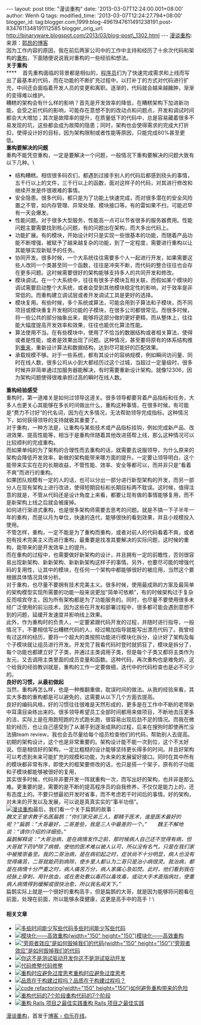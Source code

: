 --- layout: post title: "漫谈重构" date: '2013-03-07T12:24:00.001+08:00'
author: Wenh Q tags: modified\_time: '2013-03-07T12:24:27.794+08:00'
blogger\_id:
tag:blogger.com,1999:blog-4961947611491238191.post-8347611348191112585
blogger\_orig\_url:
http://binaryware.blogspot.com/2013/03/blog-post\_1302.html ---
[漫谈重构](http://blog.jobbole.com/34962/?utm_source=rss&utm_medium=rss&utm_campaign=34962):\
来源：[郭昂的博客](http://blog.sina.com.cn/s/blog_6592c40501018e9y.html)\
因为工作内容的原因，我在前后两家公司中的工作中主持和经历了十余次代码和架构的[重构](http://www.amazon.cn/gp/product/B003BY6PLK/ref=as_li_qf_sp_asin_il_tl?ie=UTF8&tag=vastwork-23&linkCode=as2&camp=536&creative=3200&creativeASIN=B003BY6PLK "重构:改善既有代码的设计")，下面随便说说我对重构的一些经验和想法。\
**关于重构**\
****    首先重构面临的背景都是相似的，[程序员](http://blog.jobbole.com/821/ "程序员的本质")们为了快速完成需求和上线而写出了最基本的代码，而在功能的不断扩充过程中，以打补丁的方式对代码进行扩充，中间还会面临着开发人员的变更和离职。逐渐的，代码就会越来越臃肿，渐渐的变得难以维护。\
糟糕的架构会有什么样的影响？首先是开发效率的降低，在糟糕架构下加进新功能，会受之前代码的影响，可能存在意想不到的改动点和问题点，开发和调试时间都会大大增加；其次是故障率的提升，在质量低下的代码中，总是容易藏着很多不易发现的坑，这些都会成为故障的隐患；同时，架构也会使得需求的完成大打折扣，使得设计好的目标，因为架构限制或者性能等原因，只能完成80%甚至更低。\
**重构要解决的问题**\
重构不能凭空重构，一定是要解决一个问题，一般情况下重构要解决的问题大致有以下几种。\

-   结构糟糕。相信很多码农们，都遇到过接手别人的代码后都感到挠头的事情，五千行以上的文件，三千行以上的函数，面对这样子的代码，对其进行修改和继续开发是件很艰难的事情。
-   安全隐患。很多代码，都只是为了功能上快速完成，而对很多潜在的安全风险置之不管，如内存管理、异常处理、模块接口等。有的雷如果不扫，可能迟早有一天会爆发。
-   性能问题。对于很多大型服务，性能高一点可以节省很多的服务器费用。性能问题主要需要找到核心问题，有的问题出在架构，而大多出代码上。
-   功能扩展。有的模块，开始设计时只是实现一些很基本的功能，而随着产品功能不断增强，被赋予了越来越复杂的功能，到了一定程度，需要进行重构以让其能够实现新赋予的任务。
-   协同开发。很多时候，一个大系统往往需要多个人一起进行开发，如果需要这些人改同一个类甚至同一个函数，往往是冲突不断，而代码的整合往往也会存在更多问题。这时候需要很好的架构能够支持多人的共同开发和修改。
-   模块调试。在一个大系统中，往往有很多子模块互相关联，而假如某个模块的调试需要启动整个大系统，或者会受到其他模块稳定性的影响，对于效率是非常低的。而重构建立调试层或者开发调试工具是更好的选择。
-   模块复用。有些时候，多个系统或算法，可能会用到子算法和子模块，而不同项目或模块重复开发相同功能的子模块，在很多公司都很常见。而很多时候，将一些公共的部分抽象出来，能够将这部分做的更好更精，而从整体上，往往能大幅度提高开发效率和效果，往往也能优化算法性能。
-   算法使用不当。在有些模块中，使用了不恰当的数据结构或者相关算法，使得或者是性能，或者是效果出现了问题。这种情况，甚至要将原有的体系结构推到[重来](http://www.amazon.cn/gp/product/B0048EKQS0/ref=as_li_qf_sp_asin_il_tl?ie=UTF8&tag=vastwork-23&linkCode=as2&camp=536&creative=3200&creativeASIN=B0048EKQS0 "重来")，重新设计算法和数据结构，达到尽可能好的匹配效果。
-   承载规模不够。对于一些系统，都有其设计的容纳规模，例如瞬间访问量、同时在线人数，很多公司从小到大都经历过这个过城，当超过一定量级时，很多时候并非简单通过加服务器能解决，有时需要重新设计架构。就像12306，因为架构问题使得很难承担过高的瞬时在线人数。

**重构经验感受**\
重构时，第一道难关是如何过领导这道关。很多领导都要背着产品指标和任务，大多人也更关心其能够在多长时间做出什么，重构这种事情，在很多时候，有可能是“费力不讨好”的代名词，因为在大多情况，无法帮助领导完成指标。这种情况下，如何获得领导的支持就极其重要了。\
对于重构，一种方法是，让重构与某些技术或产品指标挂钩，例如完成新产品、改进效果、提高性能等，相当于是重构伴随着其他改进搭帮上线，那么这种情况可以比较顺利的完成重构。\
而如果单纯的为了架构的合理性而去重构的话，就需要去说服领导，为什么原来的架构会降低开发效率，新做的架构能带来哪方面的提升。一定要让领导明白，这个能带来实实在在的长期收益，不管性能、效率、安全等都可以，而并非只是“看着不爽”而进行的重构。\
如果团队规模有一定的人的话，也可以分出一部分进行新型架构的开发，而另一部分人在现有架构上进行改进，使得短期目标和长期目标两不耽误。这时候，值得注意的就是，不管从代码还是设计角度上来看，都要让现有做的事情能够复用，而不是新架构上线之后就会被废掉。\
如何进行渐进式重构，也是很多架构师需要去思考的问题。就是不搞一下子半年一年的重构，而是以月为单位，快速的迭代，能够很快的看到效果，并且小规模投入使用。\
不管怎样，重构，一定不能是为了重构而重构，或者对前人的代码看着不爽，或者抱有技术完美主义而进行重构，最重要是找准其要解决的实际问题，这时候的重构，能带来的是开发效率上的提升。\
而在重构的过程中，也需要做好新架构的设计，并且拥有一定的前瞻性，否则很容易出现新架构、新新架构、新新新架构这样子的事情。另外，也要尽可能的增强代码的复用性，让其中的模块，在任何一个架构中都能够很好的被应用，当然这个要根据具体情况具体分析。\
对于重构，也尽量不要拥有技术完美主义。很多时候，使用最成熟的方案及最简单的架构模型实现所需要的功能一般来说更加“简单可依赖”，有的时候架构过于复杂反而喧宾夺主，因为所有架构都是为了功能服务的。同时，也尽量不要使用很多未经广泛使用的前沿技术，因为这些在开发和部署过程中，很多都可能会遇到意想不到的问题，延缓开发速度并影响线上效果。\
此外，作为重构时的负责人，一定要紧跟代码开发的过程，并随时进行指导，一般情况下，不要相信写出糟糕代码的人，经过略加指导就能写出漂亮代码了。我曾经有过这样的经历，要将一个超大的类按照功能进行模块化拆分，设计好了架构及每个子模块就让组员进行开发。开发完了我看代码时登时就抓狂了，模块是拆分了，每个功能也都建立好了子类，并通过主类调用子类，但是每个子类又都将主类作为友元，又去调用主类里面的成员变量和函数。这种代码，再次重构也是难免的，这个给我的经验教训就是，重构的工作一定要做细，迭代中的代码检查也是必不可少的。\
**良好的习惯，从最初做起**\
当然，重构再怎么样，也是一种推翻重做，耽误时间的做法。从我的经验来看，其实大多数的重构都是可以避免的，这需要从以下几个方面去提高。\
良好的编码风格，好的习惯往往很难是天然形成的，更多是在工作中不断的老带新中耳濡目染练出来的。很多领导希望员工全部时间都用来做项目，不断地去压更多的活，实际上是在用跑短跑的方式跑长跑，很容易出现后劲不足的情况。而我在微软的经历，也让自己感受到了从潮手到逐渐成熟的过程，后来在搜狗时即使再忙没法搞team review，我也会去尽量给每个组员检查他们的代码，帮助别人去提高。\
初期的架构设计，这个也是非常重要的。架构设计能不能一次到位，这个不太好说。但是相信好的架构，一定比粗糙的设计能够坚持更长得多的时间。并且好架构可以考虑到未来可能扩充的规模和功能，为未来的发展留好接口。同时在其中所有的模块都非常有序，即使大的框架要修改的话，也只是搭一个架子，原有的子功能和子模块都能够被很好的复用，\
其实很多时候，代码并非要开发一阵就重构一次，而写出好的架构，也并非是那么难。更重要的是，需要的是不断的提高程序员的自我修养，不仅仅是能力上的，还有态度上的。不要只想最初开发时省事，而不考虑若干时间后的事情。好的架构，对未来的开发以及发展，可以说是真真实实的“事半功倍”。\
[![漫谈重构](http://blog.jobbole.com/wp-content/uploads/2013/03/110.png "漫谈重构")](http://blog.jobbole.com/wp-content/uploads/2013/03/110.png "漫谈重构")最后，我们看一个关于扁鹊的故事：\
*魏文王曾求教于名医扁鹊：“你们家兄弟三人，都精于医术，谁是医术最好的呢？”扁鹊：“大哥最好，二哥差些，我是三人中最差的一个。”　　魏王不解地说：“请你介绍的详细些。”*\
*扁鹊解释说：“大哥治病，是在病情发作之前，那时候病人自己还不觉得有病，但大哥就下药铲除了病根，使他的医术难以被人认可，所以没有名气，只是在我们家中被推崇备至。我的二哥治病，是在病初起之时，症状尚不十分明显，病人也没有觉得痛苦，二哥就能药到病除，使乡里人都认为二哥只是治小病很灵。我治病，都是在病情十分严重之时，病人痛苦万分，病人家属心急如焚。此时，他们看到我在经脉上穿刺，用针放血，或在患处敷以毒药以毒攻毒，或动大手术直指病灶，使重病人病情得到缓解或很快治愈，所以我名闻天下。”*       \
扁鹊实际上就是一个很好的重构高手，但是扁鹊的大哥，就是因为能够将问题看在前面，处理在前面，所以能够永葆健康，这更是高手中的高手！\

#### 相关文章

-   [![多些时间能少写些代码](http://blog.jobbole.com/wp-content/uploads/2011/11/programming-languages.png)](http://blog.jobbole.com/1568/)[多些时间能少写些代码](http://blog.jobbole.com/1568/)
-   [![模块化——高效重构](http://blog.jobbole.com/wp-content/uploads/2012/06/Modular-efficient-reconstruction-150x150.jpg){width="150"
    height="150"}](http://blog.jobbole.com/22082/)[模块化——高效重构](http://blog.jobbole.com/22082/)
-   [![“旁观者效应”是如何毁掉我们的代码](http://blog.jobbole.com/wp-content/uploads/2012/09/20070310041641Crime-150x150.jpg){width="150"
    height="150"}](http://blog.jobbole.com/28779/)[“旁观者效应”是如何毁掉我们的代码](http://blog.jobbole.com/28779/)
-   [![你这不是测试驱动开发](http://blog.jobbole.com/wp-content/plugins/wordpress-23-related-posts-plugin/static/thumbs/7.jpg)](http://blog.jobbole.com/1315/)[你这不是测试驱动开发](http://blog.jobbole.com/1315/)
-   [![代码修整](http://blog.jobbole.com/wp-content/plugins/wordpress-23-related-posts-plugin/static/thumbs/10.jpg)](http://blog.jobbole.com/1378/)[代码修整](http://blog.jobbole.com/1378/)
-   [![重构时应避免过度思考](http://blog.jobbole.com/wp-content/uploads/2011/11/software-development-logo.jpg)](http://blog.jobbole.com/13087/)[重构时应避免过度思考](http://blog.jobbole.com/13087/)
-   [![品质在于构建过程吗？](http://blog.jobbole.com/wp-content/plugins/wordpress-23-related-posts-plugin/static/thumbs/4.jpg)](http://blog.jobbole.com/1524/)[品质在于构建过程吗？](http://blog.jobbole.com/1524/)
-   [![code
    refactoring](http://blog.jobbole.com/wp-content/uploads/2012/11/code-refactoring-150x150.gif){width="150"
    height="150"}](http://blog.jobbole.com/30049/)[如何避免重构带来的危险](http://blog.jobbole.com/30049/)
-   [![重构代码的7个阶段](http://blog.jobbole.com/wp-content/plugins/wordpress-23-related-posts-plugin/static/thumbs/25.jpg)](http://blog.jobbole.com/1258/)[重构代码的7个阶段](http://blog.jobbole.com/1258/)
-   [![重构 Rails
    项目之最佳实践](http://uploads.makevoid.com/rails-stackoverflow.png)](http://blog.jobbole.com/34890/)[重构
    Rails 项目之最佳实践](http://blog.jobbole.com/34890/)

[漫谈重构](http://blog.jobbole.com/34962/)，首发于[博客 -
伯乐在线](http://blog.jobbole.com/)。
